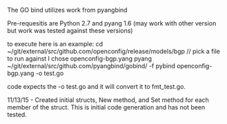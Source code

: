 The GO bind utilizes work from pyangbind

Pre-requesitis are Python 2.7 and pyang 1.6 (may work with other version but work was tested against these versions)

to execute here is an example:
cd ~/git/external/src/github.com/openconfig/release/models/bgp
// pick a file to run against I chose openconfig-bgp.yang 
pyang ~/git/external/src/github.com/pyangbind/gobind/ -f pybind openconfig-bgp.yang -o test.go	

code expects the -o test.go and it will convert it to fmt_test.go. 

11/13/15 - Created initial structs, New method, and Set method for each member of the struct.  This is initial code generation and has not been tested.



